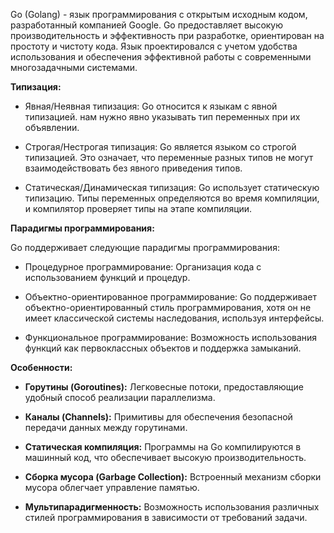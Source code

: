 Go (Golang) - язык программирования с открытым исходным кодом, разработанный компанией Google. Go предоставляет высокую производительность и эффективность при разработке, ориентирован на простоту и чистоту кода. Язык проектировался с учетом удобства использования и обеспечения эффективной работы с современными многозадачными системами.

**Типизация:**

* Явная/Неявная типизация: Go относится к языкам с явной типизацией. нам нужно явно указывать тип переменных при их объявлении.

* Строгая/Нестрогая типизация: Go является языком со строгой типизацией. Это означает, что переменные разных типов не могут взаимодействовать без явного приведения типов.

* Статическая/Динамическая типизация: Go использует статическую типизацию. Типы переменных определяются во время компиляции, и компилятор проверяет типы на этапе компиляции.

**Парадигмы программирования:**

Go поддерживает следующие парадигмы программирования:

* Процедурное программирование: Организация кода с использованием функций и процедур.

* Объектно-ориентированное программирование: Go поддерживает объектно-ориентированный стиль программирования, хотя он не имеет классической системы наследования, используя интерфейсы.

* Функциональное программирование: Возможность использования функций как первоклассных объектов и поддержка замыканий.

**Особенности:**

* **Горутины (Goroutines):** Легковесные потоки, предоставляющие удобный способ реализации параллелизма.

* **Каналы (Channels):** Примитивы для обеспечения безопасной передачи данных между горутинами.

* **Статическая компиляция:** Программы на Go компилируются в машинный код, что обеспечивает высокую производительность.

* **Сборка мусора (Garbage Collection):** Встроенный механизм сборки мусора облегчает управление памятью.

* **Мультипарадигменность:** Возможность использования различных стилей программирования в зависимости от требований задачи.
